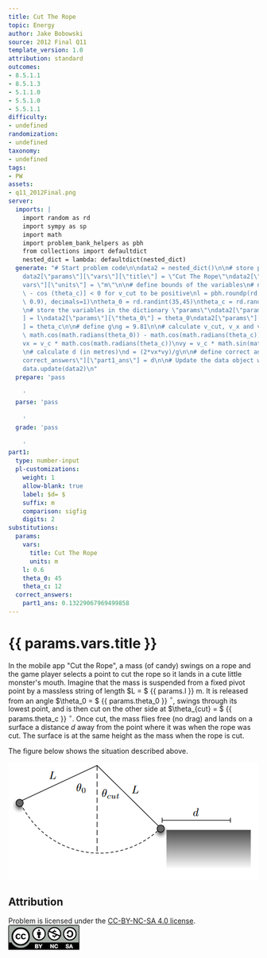 ```yaml
---
title: Cut The Rope
topic: Energy
author: Jake Bobowski
source: 2012 Final Q11
template_version: 1.0
attribution: standard
outcomes:
- 8.5.1.1
- 8.5.1.3
- 5.1.1.0
- 5.5.1.0
- 5.5.1.1
difficulty:
- undefined
randomization:
- undefined
taxonomy:
- undefined
tags:
- PW
assets:
- q11_2012Final.png
server:
  imports: |
    import random as rd
    import sympy as sp
    import math
    import problem_bank_helpers as pbh
    from collections import defaultdict
    nested_dict = lambda: defaultdict(nested_dict)
  generate: "# Start problem code\n\ndata2 = nested_dict()\n\n# store phrases etc\n\
    data2[\"params\"][\"vars\"][\"title\"] = \"Cut The Rope\"\ndata2[\"params\"][\"\
    vars\"][\"units\"] = \"m\"\n\n# define bounds of the variables\n# need [cos(theta_0)\
    \ - cos (theta_c)] < 0 for v_cut to be positive\nl = pbh.roundp(rd.uniform(0.1,\
    \ 0.9), decimals=1)\ntheta_0 = rd.randint(35,45)\ntheta_c = rd.randint(10,30)\n\
    \n# store the variables in the dictionary \"params\"\ndata2[\"params\"][\"l\"\
    ] = l\ndata2[\"params\"][\"theta_0\"] = theta_0\ndata2[\"params\"][\"theta_c\"\
    ] = theta_c\n\n# define g\ng = 9.81\n\n# calculate v_cut, v_x and v_y \ndiff =\
    \ math.cos(math.radians(theta_0)) - math.cos(math.radians(theta_c))\nv_c = math.sqrt(-2*g*l*diff)\n\
    vx = v_c * math.cos(math.radians(theta_c))\nvy = v_c * math.sin(math.radians(theta_c))\n\
    \n# calculate d (in metres)\nd = (2*vx*vy)/g\n\n# define correct answers\ndata2[\"\
    correct_answers\"][\"part1_ans\"] = d\n\n# Update the data object with a new dict\n\
    data.update(data2)\n"
  prepare: 'pass

    '
  parse: 'pass

    '
  grade: 'pass

    '
part1:
  type: number-input
  pl-customizations:
    weight: 1
    allow-blank: true
    label: $d= $
    suffix: m
    comparison: sigfig
    digits: 2
substitutions:
  params:
    vars:
      title: Cut The Rope
      units: m
    l: 0.6
    theta_0: 45
    theta_c: 12
  correct_answers:
    part1_ans: 0.13229067969499858
---
```

# {{ params.vars.title }}
In the mobile app "Cut the Rope", a mass (of candy) swings on a rope and the game player selects a point to cut the rope so it lands in a cute little monster's mouth.
Imagine that the mass is suspended from a fixed pivot point by a massless string of length $L = $  {{ params.l }} m.
It is released from an angle $\theta_0 = $ {{ params.theta_0 }} $^{\circ}$, swings through its lowest point, and is then cut on the other side at $\theta\_{cut} = $ {{ params.theta_c }} $^{\circ}$.
Once cut, the mass flies free (no drag) and lands on a surface a distance $d$ away from the point where it was when the rope was cut.
The surface is at the same height as the mass when the rope is cut.

The figure below shows the situation described above.

![A mass is suspended from a fixed pivot point by a massless string of length L. It is displaced to the left at an angle theta naught from equilibrium.  After swinging through its lowest point, the rope is then cut on the right at an angle theta cut. The mass lands on a surface at the same height as the mass when the rope is cut. ](q11_2012Final.png)

## Attribution

Problem is licensed under the [CC-BY-NC-SA 4.0 license](https://creativecommons.org/licenses/by-nc-sa/4.0/).
![The Creative Commons 4.0 license requiring attribution-BY, non-commercial-NC, and share-alike-SA license.](https://raw.githubusercontent.com/firasm/bits/master/by-nc-sa.png)